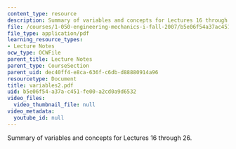 ```yaml
---
content_type: resource
description: Summary of variables and concepts for Lectures 16 through 26.
file: /courses/1-050-engineering-mechanics-i-fall-2007/b5e06f54a37ac451fe00a2cd0a9d6532_variables2.pdf
file_type: application/pdf
learning_resource_types:
- Lecture Notes
ocw_type: OCWFile
parent_title: Lecture Notes
parent_type: CourseSection
parent_uid: dec40ff4-e8ca-636f-c6db-d88880914a96
resourcetype: Document
title: variables2.pdf
uid: b5e06f54-a37a-c451-fe00-a2cd0a9d6532
video_files:
  video_thumbnail_file: null
video_metadata:
  youtube_id: null
---
```

Summary of variables and concepts for Lectures 16 through 26.

